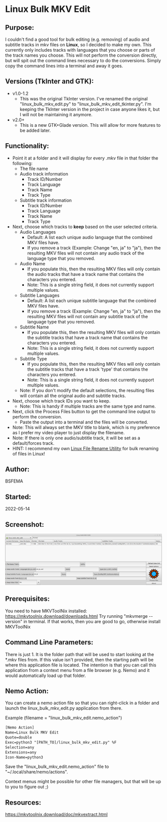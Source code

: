 # Linux Bulk MKV Edit

## Purpose:
I couldn't find a good tool for bulk editing (e.g. removing) of audio and subtitle tracks in mkv files on **Linux**, so I decided to make my own.  This currently only includes tracks with languages that you choose or parts of the track names you choose.  This will not perform the conversion directly, but will spit out the command lines necessary to do the conversions.  Simply copy the command lines into a terminal and away it goes.

## Versions (TkInter and GTK):

* v1.0-1.2
  * This was the original TkInter version.  I've renamed the original "linux_bulk_mkv_edit.py" to "linux_bulk_mkv_edit_tkinter.py".  I'm keeping the TkInter version in the project in case anyone likes it, but I will not be maintaining it anymore.
* v2.0+
  * This is a new GTK+Glade version.  This will allow for more features to be added later.

## Functionality:
* Point it at a folder and it will display for every .mkv file in that folder the following:
  * The file name
  * Audio track information
    * Track ID/Number
    * Track Language
    * Track Name
    * Track Type
  * Subtitle track information
    * Track ID/Number
    * Track Language
    * Track Name
    * Track Type
* Next, choose which tracks to **keep** based on the user selected criteria.
  * Audio Languages
    * Default:  A list each unique audio language that the combined MKV files have.
    * If you remove a track (Example:  Change "en, ja" to "ja"), then the resulting MKV files will not contain any audio track of the language type that you removed.
  * Audio Name
    * If you populate this, then the resulting MKV files will only contain the audio tracks that have a track name that contains the characters you entered.
    * Note:  This is a single string field, it does not currently support multiple values.
  * Subtitle Languages
    * Default:  A list each unique subtitle language that the combined MKV files have.
    * If you remove a track (Example:  Change "en, ja" to "ja"), then the resulting MKV files will not contain any subtitle track of the language type that you removed.
  * Subtitle Name
    * If you populate this, then the resulting MKV files will only contain the subtitle tracks that have a track name that contains the characters you entered.
    * Note:  This is a single string field, it does not currently support multiple values.
  * Subtitle Type
    * If you populate this, then the resulting MKV files will only contain the subtitle tracks that have a track 'type' that contains the characters you entered.
    * Note:  This is a single string field, it does not currently support multiple values.
  * Note:  If you don't modify the default selections, the resulting files will contain all the original audio and subtitle tracks.
* Next, choose which track IDs you want to keep.
  * Note:  This is handy if multiple tracks are the same type and name.
* Next, click the Process Files button to get the command line output to perform the conversion.
  * Paste the output into a terminal and the files will be converted.
* Note:  This will always set the MKV title to blank, which is my preference as I prefer my video player to just display the filename.
* Note:  If there is only one audio/subtitle track, it will be set as a default/forces track. 
* HINT:  I recommend my own [Linux File Rename Utility](https://github.com/BSFEMA/linux_file_rename_utility) for bulk renaming of files in Linux! 

## Author:
BSFEMA

## Started:
2022-05-14

## Screenshot:
![screenshot](https://github.com/BSFEMA/linux_bulk_mkv_edit/raw/master/screenshot.png)

## Prerequisites:
You need to have MKVToolNix installed:  https://mkvtoolnix.download/downloads.html  Try running "mkvmerge --version" in terminal.  If that works, then you are good to go, otherwise install MKVToolNix

## Command Line Parameters:
There is just 1.  It is the folder path that will be used to start looking at the *.mkv files from.  If this value isn't provided, then the starting path will be where this application file is located.  The intention is that you can call this application from a context menu from a file browser (e.g. Nemo) and it would automatically load up that folder.

## Nemo Action:

You can create a nemo action file so that you can right-click in a folder and launch the linux_bulk_mkv_edit.py application from there.

Example (filename = "linux_bulk_mkv_edit.nemo_action") 

    [Nemo Action]
    Name=Linux Bulk MKV Edit
    Quote=double
    Exec=python3 "[PATH_TO]/linux_bulk_mkv_edit.py" %F
    Selection=any
    Extensions=any
    Icon-Name=python3

Save the "linux_bulk_mkv_edit.nemo_action" file to "~/.local/share/nemo/actions".

Context menus might be possible for other file managers, but that will be up to you to figure out ;)

## Resources:
https://mkvtoolnix.download/doc/mkvextract.html
